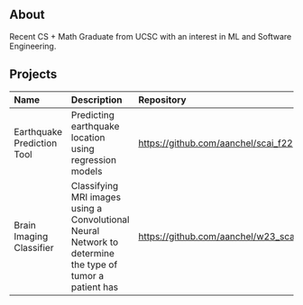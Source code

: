 ## About
Recent CS + Math Graduate from UCSC with an interest in ML and Software Engineering.

## Projects
| Name | Description | Repository |
|:------------ |:------------|:--------------|
| Earthquake Prediction Tool | Predicting earthquake location using regression models | https://github.com/aanchel/scai_f22
| Brain Imaging Classifier | Classifying MRI images using a Convolutional Neural Network to determine the type of tumor a patient has | https://github.com/aanchel/w23_scai

